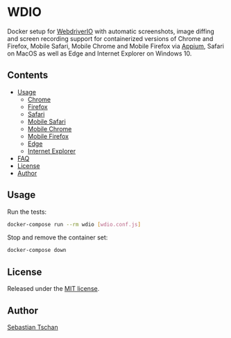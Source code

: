 # WDIO

Docker setup for [WebdriverIO](https://webdriver.io/) with automatic
screenshots, image diffing and screen recording support for containerized
versions of Chrome and Firefox, Mobile Safari, Mobile Chrome and Mobile Firefox
via [Appium](https://appium.io/), Safari on MacOS as well as Edge and Internet
Explorer on Windows 10.

## Contents

- [Usage](#usage)
  - [Chrome](docs/chrome.md)
  - [Firefox](docs/firefox.md)
  - [Safari](docs/safari.md)
  - [Mobile Safari](docs/mobile-safari.md)
  - [Mobile Chrome](docs/mobile-chrome.md)
  - [Mobile Firefox](docs/mobile-firefox.md)
  - [Edge](docs/edge.md)
  - [Internet Explorer](docs/internet-explorer.md)
- [FAQ](docs/FAQ.md)
- [License](#license)
- [Author](#author)

## Usage

Run the tests:

```sh
docker-compose run --rm wdio [wdio.conf.js]
```

Stop and remove the container set:

```sh
docker-compose down
```

## License

Released under the [MIT license](https://opensource.org/licenses/MIT).

## Author

[Sebastian Tschan](https://blueimp.net/)
